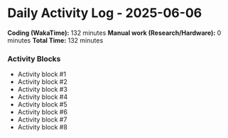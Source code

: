 # Daily Activity Log - 2025-06-06

**Coding (WakaTime):** 132 minutes
**Manual work (Research/Hardware):** 0 minutes
**Total Time:** 132 minutes

### Activity Blocks
- Activity block #1
- Activity block #2
- Activity block #3
- Activity block #4
- Activity block #5
- Activity block #6
- Activity block #7
- Activity block #8
